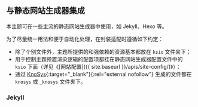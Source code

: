 ## 与静态网站生成器集成

本主题可在一些主流的静态网站生成器中使用，如 Jekyll、Hexo 等。

为了尽量统一用法和便于自动化处理，在封装适配时遵循如下约定：

- 除了个别文件外，主题所提供的和强依赖的资源基本都放在 `ksio` 文件夹下；
- 用于控制主题预置渲染逻辑的配置项都挂在静态网站生成器配置文件中的 `ksio` 下面（详见《[网站配置]({{ site.baseurl }}/apis/site-config/)》）；
- 通过 [KnoSys](https://knosysio.github.io/){:target="_blank"}{:rel="external nofollow"} 生成的文件都在 `knosys` 或 `_knosys` 文件夹下。

### Jekyll
